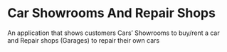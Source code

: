 # Car Showrooms And Repair Shops
 An application that shows customers Cars’ Showrooms to buy/rent a car and Repair  shops (Garages) to repair their own cars
